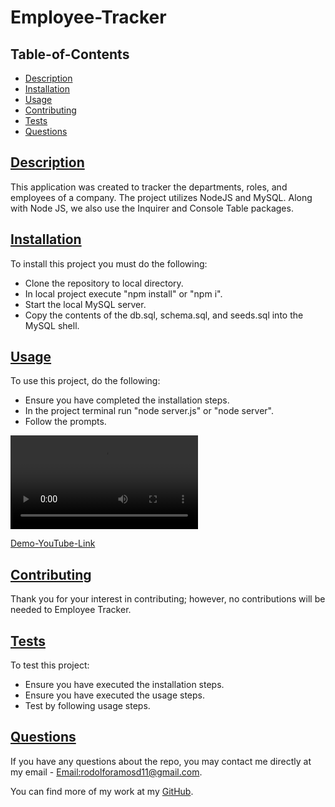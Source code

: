 # Employee-Tracker

## Table-of-Contents

- [Description](#description)
- [Installation](#installation)
- [Usage](#usage)
- [Contributing](#contributing)
- [Tests](#tests)
- [Questions](#questions)

## [Description](#table-of-contents)

This application was created to tracker the departments, roles, and employees of a company. The project utilizes NodeJS and MySQL. Along with Node JS, we also use the Inquirer and Console Table packages.

## [Installation](#table-of-contents)

To install this project you must do the following:

- Clone the repository to local directory.
- In local project execute "npm install" or "npm i".
- Start the local MySQL server.
- Copy the contents of the db.sql, schema.sql, and seeds.sql into the MySQL shell.

## [Usage](#table-of-contents)

To use this project, do the following:

- Ensure you have completed the installation steps.
- In the project terminal run "node server.js" or "node server".
- Follow the prompts.

![Demo-Download](https://github.com/rramosx11/TP-Generator/blob/main/assets/Team%20Profile%20Generator.mp4)

[Demo-YouTube-Link](https://youtu.be/TVysZT6kUx8)

## [Contributing](#table-of-contents)

Thank you for your interest in contributing; however, no contributions will be needed to Employee Tracker.

## [Tests](#table-of-contents)

To test this project:

- Ensure you have executed the installation steps.
- Ensure you have executed the usage steps.
- Test by following usage steps.

## [Questions](#table-of-contents)

If you have any questions about the repo, you may contact me directly at my email - [Email:rodolforamosd11@gmail.com](mailto:rodolforamosd11@gmail.com).<br>

You can find more of my work at my [GitHub](https://github.com/rramosx11).
